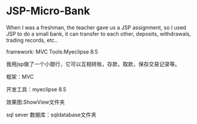 # JSP-Micro-Bank


When I was a freshman, the teacher gave us a JSP assignment, so I used JSP to do a small bank, it can transfer to each other, deposits, withdrawals, trading records, etc..

framework: MVC 
Tools:Myeclipse 8.5


我用jsp做了一个小银行，它可以互相转账，存款，取款，保存交易记录等。

框架：MVC 

开发工具：myeclipse 8.5

效果图:ShowView文件夹

sql sever 数据库：sqldatabase文件夹
 
